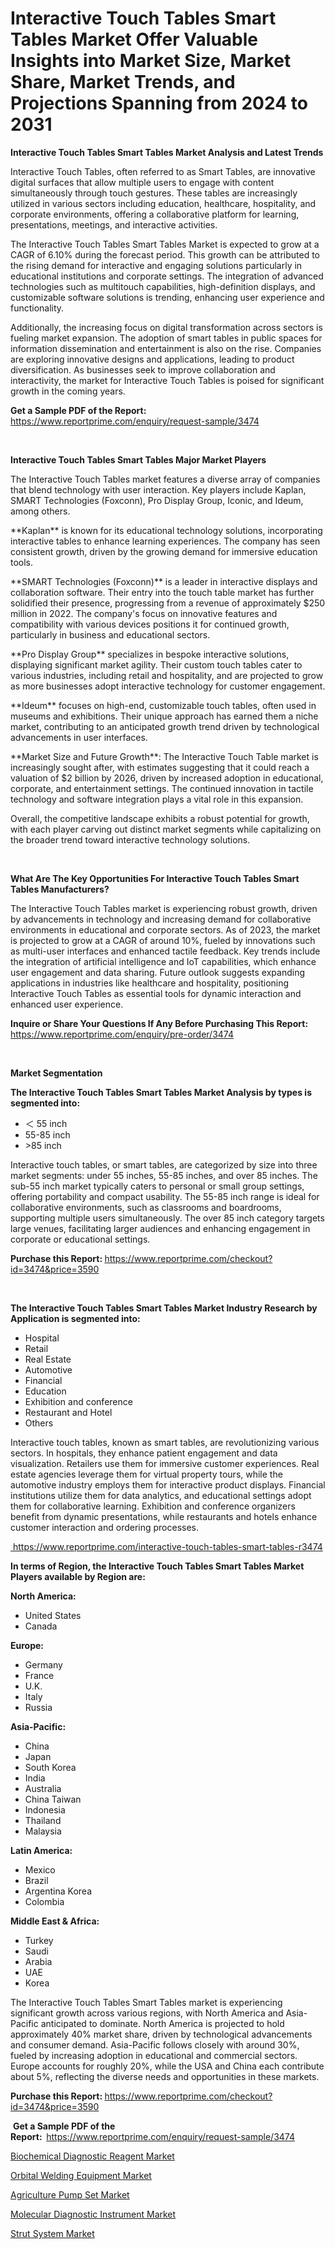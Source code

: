 <p><h1>Interactive Touch Tables Smart Tables Market Offer Valuable Insights into Market Size, Market Share, Market Trends, and Projections Spanning from 2024 to 2031</h1></p><p><strong>Interactive Touch Tables Smart Tables Market Analysis and Latest Trends</strong></p>
<p><p>Interactive Touch Tables, often referred to as Smart Tables, are innovative digital surfaces that allow multiple users to engage with content simultaneously through touch gestures. These tables are increasingly utilized in various sectors including education, healthcare, hospitality, and corporate environments, offering a collaborative platform for learning, presentations, meetings, and interactive activities.</p><p>The Interactive Touch Tables Smart Tables Market is expected to grow at a CAGR of 6.10% during the forecast period. This growth can be attributed to the rising demand for interactive and engaging solutions particularly in educational institutions and corporate settings. The integration of advanced technologies such as multitouch capabilities, high-definition displays, and customizable software solutions is trending, enhancing user experience and functionality.</p><p>Additionally, the increasing focus on digital transformation across sectors is fueling market expansion. The adoption of smart tables in public spaces for information dissemination and entertainment is also on the rise. Companies are exploring innovative designs and applications, leading to product diversification. As businesses seek to improve collaboration and interactivity, the market for Interactive Touch Tables is poised for significant growth in the coming years.</p></p>
<p><strong>Get a Sample PDF of the Report:&nbsp;</strong> <a href="https://www.reportprime.com/enquiry/request-sample/3474">https://www.reportprime.com/enquiry/request-sample/3474</a></p>
<p>&nbsp;</p>
<p><strong>Interactive Touch Tables Smart Tables Major Market Players</strong></p>
<p><p>The Interactive Touch Tables market features a diverse array of companies that blend technology with user interaction. Key players include Kaplan, SMART Technologies (Foxconn), Pro Display Group, Iconic, and Ideum, among others.</p><p>**Kaplan** is known for its educational technology solutions, incorporating interactive tables to enhance learning experiences. The company has seen consistent growth, driven by the growing demand for immersive education tools.</p><p>**SMART Technologies (Foxconn)** is a leader in interactive displays and collaboration software. Their entry into the touch table market has further solidified their presence, progressing from a revenue of approximately $250 million in 2022. The company's focus on innovative features and compatibility with various devices positions it for continued growth, particularly in business and educational sectors.</p><p>**Pro Display Group** specializes in bespoke interactive solutions, displaying significant market agility. Their custom touch tables cater to various industries, including retail and hospitality, and are projected to grow as more businesses adopt interactive technology for customer engagement.</p><p>**Ideum** focuses on high-end, customizable touch tables, often used in museums and exhibitions. Their unique approach has earned them a niche market, contributing to an anticipated growth trend driven by technological advancements in user interfaces.</p><p>**Market Size and Future Growth**: The Interactive Touch Table market is increasingly sought after, with estimates suggesting that it could reach a valuation of $2 billion by 2026, driven by increased adoption in educational, corporate, and entertainment settings. The continued innovation in tactile technology and software integration plays a vital role in this expansion.</p><p>Overall, the competitive landscape exhibits a robust potential for growth, with each player carving out distinct market segments while capitalizing on the broader trend toward interactive technology solutions.</p></p>
<p>&nbsp;</p>
<p><strong>What Are The Key Opportunities For Interactive Touch Tables Smart Tables Manufacturers?</strong></p>
<p><p>The Interactive Touch Tables market is experiencing robust growth, driven by advancements in technology and increasing demand for collaborative environments in educational and corporate sectors. As of 2023, the market is projected to grow at a CAGR of around 10%, fueled by innovations such as multi-user interfaces and enhanced tactile feedback. Key trends include the integration of artificial intelligence and IoT capabilities, which enhance user engagement and data sharing. Future outlook suggests expanding applications in industries like healthcare and hospitality, positioning Interactive Touch Tables as essential tools for dynamic interaction and enhanced user experience.</p></p>
<p><strong>Inquire or Share Your Questions If Any Before Purchasing This Report:</strong> <a href="https://www.reportprime.com/enquiry/pre-order/3474">https://www.reportprime.com/enquiry/pre-order/3474</a></p>
<p>&nbsp;</p>
<p><strong>Market Segmentation</strong></p>
<p><strong>The Interactive Touch Tables Smart Tables Market Analysis by types is segmented into:</strong></p>
<p><ul><li>＜ 55 inch</li><li>55-85 inch</li><li>>85 inch</li></ul></p>
<p><p>Interactive touch tables, or smart tables, are categorized by size into three market segments: under 55 inches, 55-85 inches, and over 85 inches. The sub-55 inch market typically caters to personal or small group settings, offering portability and compact usability. The 55-85 inch range is ideal for collaborative environments, such as classrooms and boardrooms, supporting multiple users simultaneously. The over 85 inch category targets large venues, facilitating larger audiences and enhancing engagement in corporate or educational settings.</p></p>
<p><strong>Purchase this Report:&nbsp;</strong><a href="https://www.reportprime.com/checkout?id=3474&price=3590">https://www.reportprime.com/checkout?id=3474&price=3590</a></p>
<p>&nbsp;</p>
<p><strong>The Interactive Touch Tables Smart Tables Market Industry Research by Application is segmented into:</strong></p>
<p><ul><li>Hospital</li><li>Retail</li><li>Real Estate</li><li>Automotive</li><li>Financial</li><li>Education</li><li>Exhibition and conference</li><li>Restaurant and Hotel</li><li>Others</li></ul></p>
<p><p>Interactive touch tables, known as smart tables, are revolutionizing various sectors. In hospitals, they enhance patient engagement and data visualization. Retailers use them for immersive customer experiences. Real estate agencies leverage them for virtual property tours, while the automotive industry employs them for interactive product displays. Financial institutions utilize them for data analytics, and educational settings adopt them for collaborative learning. Exhibition and conference organizers benefit from dynamic presentations, while restaurants and hotels enhance customer interaction and ordering processes.</p></p>
<p><a href="https://www.reportprime.com/interactive-touch-tables-smart-tables-r3474">&nbsp;https://www.reportprime.com/interactive-touch-tables-smart-tables-r3474</a></p>
<p><strong>In terms of Region, the Interactive Touch Tables Smart Tables Market Players available by Region are:</strong></p>
<p>
    <p> <strong> North America: </strong>
        <ul>
            <li>United States</li>
            <li>Canada</li>
        </ul>
        </p> 
    <p> <strong> Europe: </strong>
        <ul>
            <li>Germany</li>
            <li>France</li>
            <li>U.K.</li>
            <li>Italy</li>
            <li>Russia</li>
        </ul>
        </p> 
    <p> <strong> Asia-Pacific: </strong>
        <ul>
            <li>China</li>
            <li>Japan</li>
            <li>South Korea</li>
            <li>India</li>
            <li>Australia</li>
            <li>China Taiwan</li>
            <li>Indonesia</li>
            <li>Thailand</li>
            <li>Malaysia</li>
        </ul>
        </p> 
    <p> <strong> Latin America: </strong>
        <ul>
            <li>Mexico</li>
            <li>Brazil</li>
            <li>Argentina Korea</li>
            <li>Colombia</li>
        </ul>
        </p> 
    <p> <strong> Middle East & Africa: </strong>
        <ul>
            <li>Turkey</li>
            <li>Saudi</li>
            <li>Arabia</li>
            <li>UAE</li>
            <li>Korea</li>
        </ul>
    </p>
    </p>
<p><p>The Interactive Touch Tables Smart Tables market is experiencing significant growth across various regions, with North America and Asia-Pacific anticipated to dominate. North America is projected to hold approximately 40% market share, driven by technological advancements and consumer demand. Asia-Pacific follows closely with around 30%, fueled by increasing adoption in educational and commercial sectors. Europe accounts for roughly 20%, while the USA and China each contribute about 5%, reflecting the diverse needs and opportunities in these markets.</p></p>
<p><strong>Purchase this Report: </strong><a href="https://www.reportprime.com/checkout?id=3474&price=3590">https://www.reportprime.com/checkout?id=3474&price=3590</a></p>
<p>&nbsp;<strong>Get a Sample PDF of the Report:&nbsp;&nbsp;</strong><a href="https://www.reportprime.com/enquiry/request-sample/3474">https://www.reportprime.com/enquiry/request-sample/3474</a></p>
<p><strong></strong></p>
<p><p><a href="https://issuu.com/reportprime-2/docs/biochemical-diagnostic-reagent-mark_c171e84ccc0a3e">Biochemical Diagnostic Reagent Market</a></p><p><a href="https://www.linkedin.com/pulse/global-orbital-welding-equipment-market-projected-grow-cagr-55-gmywc?trackingId=oqyrS%2BqQTsSs5RMWRqlKUA%3D%3D">Orbital Welding Equipment Market</a></p><p><a href="https://www.linkedin.com/pulse/charting-future-comprehensive-analysis-global-agriculture-pump-kr0ec?trackingId=ara40u6SSsWDFdQs0kuzaw%3D%3D">Agriculture Pump Set Market</a></p><p><a href="https://issuu.com/reportprime-2/docs/molecular-diagnostic-instrument-mar_7f8c74136bd9ad">Molecular Diagnostic Instrument Market</a></p><p><a href="https://www.linkedin.com/pulse/strut-system-market-size-share-analysis-growth-trends-forecasts-3zkic?trackingId=z3w77h8hQ5ymrnWducY9hw%3D%3D">Strut System Market</a></p></p>